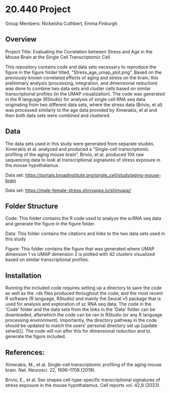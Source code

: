 # 20.440 Project

Group Members: Nickeisha Cuthbert, Emma Finburgh

## Overview
Project Title: Evaluating the Correlation between Stress and Age in the Mouse Brain at the Single Cell Transcriptomic Cell

This repository contains code and data sets necessary to reproduce the figure in the figure folder titled, "Stress_age_umap_plot.png". Based on the previously known correlated effects of aging and stress on the brain, this preliminary analysis (processing, integration, and dimensional reduction) was done to combine two data sets and cluster cells based on similar transcriptional profiles (in the UMAP visualization). The code was generated in the R language (RStudio) for analysis of single cell RNA seq data originating from two different data sets, where the stress data (Brivio, et al) was processed similarly to the age data provided by Ximerakis, et al and then both data sets were combined and clustered.

## Data
The data sets used in this study were generated from separate studies. Ximerakis et al. analyzed and produced a “Single-cell transcriptomic profiling of the aging mouse brain”. Brivio, et al. produced 10X raw sequencing data to look at transcriptional signatures of stress exposure in the mouse hypothalamus. 

Data set: https://portals.broadinstitute.org/single_cell/study/aging-mouse-brain

Data set: https://male-female-stress.shinyapps.io/shinyapp/


## Folder Structure
Code: This folder contains the R code used to analyze the scRNA seq data and generate the figure in 	the figure folder.

Data: This folder contains the citations and links to the two data sets used in this study

Figure: This folder contains the figure that was generated where UMAP dimension 1 vs UMAP dimension 2 is plotted with 42 clusters 
        visualized based on similar transcriptional profiles.

## Installation
Running the included code requires setting up a directory to save the code as well as the .rds files produced throughout the code, and the most recent R software (R language, RStudio) and mainly the Seurat v5 package that is used for analysis and exploration of sc RNA seq data. The code in the 'Code' folder and the data sets from the links in the 'Data' folder can be downloaded, afterwhich the code can be ran in RStudio (or any R language processing environment). Importantly, the directory pathway in the code should be updated to match the users' personal directory set up [update setwd()]. The code will run after this for dimensional reduction and to generate the figure included.

## References:
Ximerakis, M., et al. Single-cell transcriptomic profiling of the aging mouse brain. Nat. Neurosci. 22, 1696–1708 (2019).

Brivio, E., et al. Sex shapes cell-type-specific transcriptional signatures of stress exposure in the mouse hypothalamus. Cell reports vol. 42,8 (2023).

